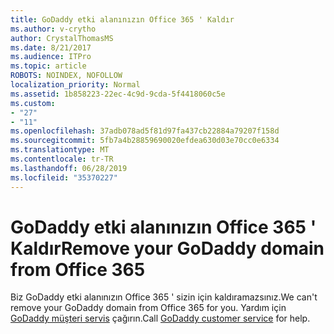 ```yaml
---
title: GoDaddy etki alanınızın Office 365 ' Kaldır
ms.author: v-crytho
author: CrystalThomasMS
ms.date: 8/21/2017
ms.audience: ITPro
ms.topic: article
ROBOTS: NOINDEX, NOFOLLOW
localization_priority: Normal
ms.assetid: 1b858223-22ec-4c9d-9cda-5f4418060c5e
ms.custom:
- "27"
- "11"
ms.openlocfilehash: 37adb078ad5f81d97fa437cb22884a79207f158d
ms.sourcegitcommit: 5fb7a4b28859690020efdea630d03e70cc0e6334
ms.translationtype: MT
ms.contentlocale: tr-TR
ms.lasthandoff: 06/28/2019
ms.locfileid: "35370227"
---
```

# <a name="remove-your-godaddy-domain-from-office-365"></a><span data-ttu-id="3a5a3-102">GoDaddy etki alanınızın Office 365 ' Kaldır</span><span class="sxs-lookup"><span data-stu-id="3a5a3-102">Remove your GoDaddy domain from Office 365</span></span>

<span data-ttu-id="3a5a3-103">Biz GoDaddy etki alanınızın Office 365 ' sizin için kaldıramazsınız.</span><span class="sxs-lookup"><span data-stu-id="3a5a3-103">We can't remove your GoDaddy domain from Office 365 for you.</span></span> <span data-ttu-id="3a5a3-104">Yardım için [GoDaddy müşteri servis](https://www.godaddy.com/contact-us.aspx.aspx) çağırın.</span><span class="sxs-lookup"><span data-stu-id="3a5a3-104">Call [GoDaddy customer service](https://www.godaddy.com/contact-us.aspx.aspx) for help.</span></span>
  